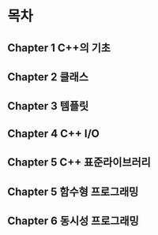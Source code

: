# 목차
## Chapter 1 C++의 기초
## Chapter 2 클래스
## Chapter 3 템플릿
## Chapter 4 C++ I/O
## Chapter 5 C++ 표준라이브러리
## Chapter 5 함수형 프로그래밍
## Chapter 6 동시성 프로그래밍
